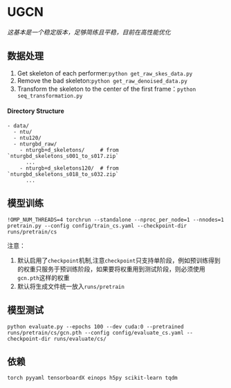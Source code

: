 # UGCN

*这基本是一个稳定版本，足够简练且平稳，目前在高性能优化*

## 数据处理

1. Get skeleton of each performer:`python get_raw_skes_data.py`
2. Remove the bad skeleton:`python get_raw_denoised_data.py`
3. Transform the skeleton to the center of the first frame：`python seq_transformation.py`

#### Directory Structure
```
- data/
  - ntu/
  - ntu120/
  - nturgbd_raw/
    - nturgb+d_skeletons/     # from `nturgbd_skeletons_s001_to_s017.zip`
      ...
    - nturgb+d_skeletons120/  # from `nturgbd_skeletons_s018_to_s032.zip`
      ...
```

## 模型训练

```
!OMP_NUM_THREADS=4 torchrun --standalone --nproc_per_node=1 --nnodes=1 pretrain.py --config config/train_cs.yaml --checkpoint-dir runs/pretrain/cs
```

注意：
1. 默认启用了`checkpoint`机制,注意`checkpoint`只支持单阶段，例如预训练得到的权重只服务于预训练阶段，如果要将权重用到测试阶段，则必须使用`gcn.pth`这样的权重
2. 默认将生成文件统一放入`runs/pretrain`

## 模型测试

```
python evaluate.py --epochs 100 --dev cuda:0 --pretrained runs/pretrain/cs/gcn.pth --config config/evaluate_cs.yaml --checkpoint-dir runs/evaluate/cs/
```

## 依赖

```
torch pyyaml tensorboardX einops h5py scikit-learn tqdm
```
